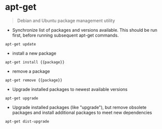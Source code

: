 # apt-get

> Debian and Ubuntu package management utility

- Synchronize list of packages and versions available. This should be run first, before running subsequent apt-get commands.
 
`apt-get update`

- install a new package

`apt-get install {{package}}`


- remove a package
 
`apt-get remove {{package}}`

- Upgrade installed packages to newest available versions

`apt-get upgrade`

- Upgrade installed packages (like "upgrade"), but remove obsolete packages and install additional packages to meet new dependencies

`apt-get dist-upgrade`
